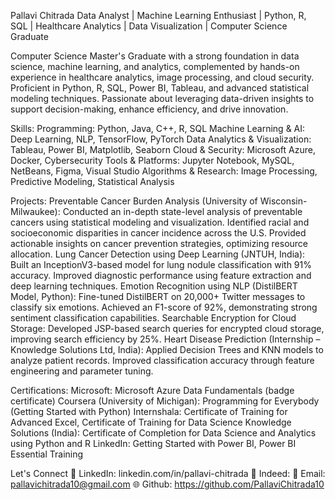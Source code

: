 Pallavi Chitrada 
Data Analyst | Machine Learning Enthusiast | Python, R, SQL | Healthcare Analytics | Data Visualization | Computer Science Graduate

Computer Science Master's Graduate with a strong foundation in data science, machine learning, and analytics, complemented by hands-on experience in healthcare analytics, image processing, and cloud security. Proficient in Python, R, SQL, Power BI, Tableau, and advanced statistical modeling techniques. Passionate about leveraging data-driven insights to support decision-making, enhance efficiency, and drive innovation.

Skills:
Programming: Python, Java, C++, R, SQL
Machine Learning & AI: Deep Learning, NLP, TensorFlow, PyTorch
Data Analytics & Visualization: Tableau, Power BI, Matplotlib, Seaborn
Cloud & Security: Microsoft Azure, Docker, Cybersecurity
Tools & Platforms: Jupyter Notebook, MySQL, NetBeans, Figma, Visual Studio
Algorithms & Research: Image Processing, Predictive Modeling, Statistical Analysis

Projects:
Preventable Cancer Burden Analysis (University of Wisconsin-Milwaukee):
Conducted an in-depth state-level analysis of preventable cancers using statistical modeling and visualization.
Identified racial and socioeconomic disparities in cancer incidence across the U.S.
Provided actionable insights on cancer prevention strategies, optimizing resource allocation.
Lung Cancer Detection using Deep Learning (JNTUH, India):
Built an InceptionV3-based model for lung nodule classification with 91% accuracy.
Improved diagnostic performance using feature extraction and deep learning techniques.
Emotion Recognition using NLP (DistilBERT Model, Python):
Fine-tuned DistilBERT on 20,000+ Twitter messages to classify six emotions.
Achieved an F1-score of 92%, demonstrating strong sentiment classification capabilities.
Searchable Encryption for Cloud Storage:
Developed JSP-based search queries for encrypted cloud storage, improving search efficiency by 25%.
Heart Disease Prediction (Internship – Knowledge Solutions Ltd, India):
Applied Decision Trees and KNN models to analyze patient records.
Improved classification accuracy through feature engineering and parameter tuning.

Certifications:
Microsoft: Microsoft Azure Data Fundamentals (badge certificate)
Coursera (University of Michigan): Programming for Everybody (Getting Started with Python)
Internshala: Certificate of Training for Advanced Excel, Certificate of Training for Data Science
Knowledge Solutions (India): Certificate of Completion for Data Science and Analytics using Python and R
LinkedIn: Getting Started with Power BI, Power BI Essential Training

Let's Connect
💼 LinkedIn: linkedin.com/in/pallavi-chitrada
💼 Indeed: 
📧 Email: pallavichitrada10@gmail.com
🌐 Github: https://github.com/PallaviChitrada10

